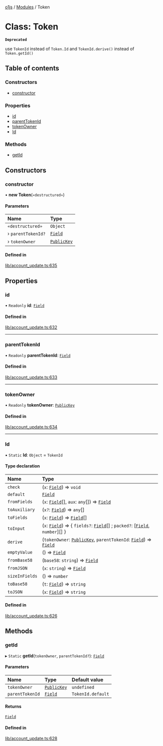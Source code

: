 [o1js](../README.md) / [Modules](../modules.md) / Token

# Class: Token

**`Deprecated`**

use `TokenId` instead of `Token.Id` and `TokenId.derive()` instead of `Token.getId()`

## Table of contents

### Constructors

- [constructor](Token.md#constructor)

### Properties

- [id](Token.md#id)
- [parentTokenId](Token.md#parenttokenid)
- [tokenOwner](Token.md#tokenowner)
- [Id](Token.md#id-1)

### Methods

- [getId](Token.md#getid)

## Constructors

### constructor

• **new Token**(`«destructured»`)

#### Parameters

| Name | Type |
| :------ | :------ |
| `«destructured»` | `Object` |
| › `parentTokenId?` | [`Field`](Field.md) |
| › `tokenOwner` | [`PublicKey`](Types.PublicKey.md) |

#### Defined in

[lib/account_update.ts:635](https://github.com/o1-labs/o1js/blob/fec4d35f/src/lib/account_update.ts#L635)

## Properties

### id

• `Readonly` **id**: [`Field`](Field.md)

#### Defined in

[lib/account_update.ts:632](https://github.com/o1-labs/o1js/blob/fec4d35f/src/lib/account_update.ts#L632)

___

### parentTokenId

• `Readonly` **parentTokenId**: [`Field`](Field.md)

#### Defined in

[lib/account_update.ts:633](https://github.com/o1-labs/o1js/blob/fec4d35f/src/lib/account_update.ts#L633)

___

### tokenOwner

• `Readonly` **tokenOwner**: [`PublicKey`](Types.PublicKey.md)

#### Defined in

[lib/account_update.ts:634](https://github.com/o1-labs/o1js/blob/fec4d35f/src/lib/account_update.ts#L634)

___

### Id

▪ `Static` **Id**: `Object` = `TokenId`

#### Type declaration

| Name | Type |
| :------ | :------ |
| `check` | (`x`: [`Field`](Field.md)) => `void` |
| `default` | [`Field`](Field.md) |
| `fromFields` | (`x`: [`Field`](Field.md)[], `aux`: `any`[]) => [`Field`](Field.md) |
| `toAuxiliary` | (`x?`: [`Field`](Field.md)) => `any`[] |
| `toFields` | (`x`: [`Field`](Field.md)) => [`Field`](Field.md)[] |
| `toInput` | (`x`: [`Field`](Field.md)) => { `fields?`: [`Field`](Field.md)[] ; `packed?`: [[`Field`](Field.md), `number`][]  } |
| `derive` | (`tokenOwner`: [`PublicKey`](Types.PublicKey.md), `parentTokenId`: [`Field`](Field.md)) => [`Field`](Field.md) |
| `emptyValue` | () => [`Field`](Field.md) |
| `fromBase58` | (`base58`: `string`) => [`Field`](Field.md) |
| `fromJSON` | (`x`: `string`) => [`Field`](Field.md) |
| `sizeInFields` | () => `number` |
| `toBase58` | (`t`: [`Field`](Field.md)) => `string` |
| `toJSON` | (`x`: [`Field`](Field.md)) => `string` |

#### Defined in

[lib/account_update.ts:626](https://github.com/o1-labs/o1js/blob/fec4d35f/src/lib/account_update.ts#L626)

## Methods

### getId

▸ `Static` **getId**(`tokenOwner`, `parentTokenId?`): [`Field`](Field.md)

#### Parameters

| Name | Type | Default value |
| :------ | :------ | :------ |
| `tokenOwner` | [`PublicKey`](Types.PublicKey.md) | `undefined` |
| `parentTokenId` | [`Field`](Field.md) | `TokenId.default` |

#### Returns

[`Field`](Field.md)

#### Defined in

[lib/account_update.ts:628](https://github.com/o1-labs/o1js/blob/fec4d35f/src/lib/account_update.ts#L628)
